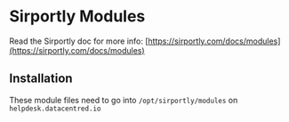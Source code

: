 # Sirportly Modules

Read the Sirportly doc for more info: [https://sirportly.com/docs/modules](https://sirportly.com/docs/modules)

## Installation

These module files need to go into `/opt/sirportly/modules` on `helpdesk.datacentred.io`